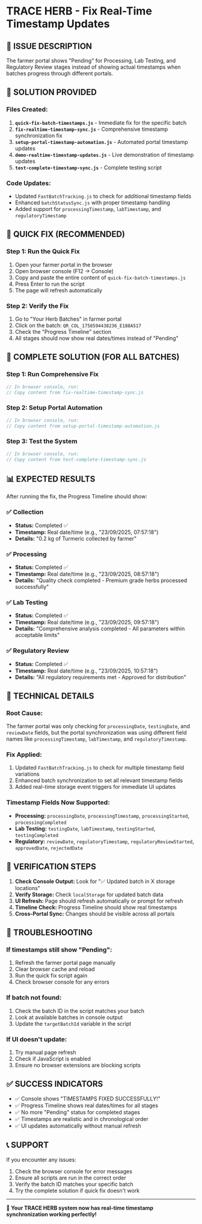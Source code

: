 # TRACE HERB - Fix Real-Time Timestamp Updates

## 🎯 **ISSUE DESCRIPTION**
The farmer portal shows "Pending" for Processing, Lab Testing, and Regulatory Review stages instead of showing actual timestamps when batches progress through different portals.

## 🔧 **SOLUTION PROVIDED**

### **Files Created:**
1. **`quick-fix-batch-timestamps.js`** - Immediate fix for the specific batch
2. **`fix-realtime-timestamp-sync.js`** - Comprehensive timestamp synchronization fix
3. **`setup-portal-timestamp-automation.js`** - Automated portal timestamp updates
4. **`demo-realtime-timestamp-updates.js`** - Live demonstration of timestamp updates
5. **`test-complete-timestamp-sync.js`** - Complete testing script

### **Code Updates:**
- Updated `FastBatchTracking.js` to check for additional timestamp fields
- Enhanced `batchStatusSync.js` with proper timestamp handling
- Added support for `processingTimestamp`, `labTimestamp`, and `regulatoryTimestamp`

## 🚀 **QUICK FIX (RECOMMENDED)**

### **Step 1: Run the Quick Fix**
1. Open your farmer portal in the browser
2. Open browser console (F12 → Console)
3. Copy and paste the entire content of `quick-fix-batch-timestamps.js`
4. Press Enter to run the script
5. The page will refresh automatically

### **Step 2: Verify the Fix**
1. Go to "Your Herb Batches" in farmer portal
2. Click on the batch: `QR_COL_1758594438236_E188A517`
3. Check the "Progress Timeline" section
4. All stages should now show real dates/times instead of "Pending"

## 🔄 **COMPLETE SOLUTION (FOR ALL BATCHES)**

### **Step 1: Run Comprehensive Fix**
```javascript
// In browser console, run:
// Copy content from fix-realtime-timestamp-sync.js
```

### **Step 2: Setup Portal Automation**
```javascript
// In browser console, run:
// Copy content from setup-portal-timestamp-automation.js
```

### **Step 3: Test the System**
```javascript
// In browser console, run:
// Copy content from test-complete-timestamp-sync.js
```

## 📊 **EXPECTED RESULTS**

After running the fix, the Progress Timeline should show:

### **✅ Collection**
- **Status:** Completed ✅
- **Timestamp:** Real date/time (e.g., "23/09/2025, 07:57:18")
- **Details:** "0.2 kg of Turmeric collected by farmer"

### **✅ Processing**
- **Status:** Completed ✅  
- **Timestamp:** Real date/time (e.g., "23/09/2025, 08:57:18")
- **Details:** "Quality check completed - Premium grade herbs processed successfully"

### **✅ Lab Testing**
- **Status:** Completed ✅
- **Timestamp:** Real date/time (e.g., "23/09/2025, 09:57:18")
- **Details:** "Comprehensive analysis completed - All parameters within acceptable limits"

### **✅ Regulatory Review**
- **Status:** Completed ✅
- **Timestamp:** Real date/time (e.g., "23/09/2025, 10:57:18")
- **Details:** "All regulatory requirements met - Approved for distribution"

## 🔧 **TECHNICAL DETAILS**

### **Root Cause:**
The farmer portal was only checking for `processingDate`, `testingDate`, and `reviewDate` fields, but the portal synchronization was using different field names like `processingTimestamp`, `labTimestamp`, and `regulatoryTimestamp`.

### **Fix Applied:**
1. Updated `FastBatchTracking.js` to check for multiple timestamp field variations
2. Enhanced batch synchronization to set all relevant timestamp fields
3. Added real-time storage event triggers for immediate UI updates

### **Timestamp Fields Now Supported:**
- **Processing:** `processingDate`, `processingTimestamp`, `processingStarted`, `processingCompleted`
- **Lab Testing:** `testingDate`, `labTimestamp`, `testingStarted`, `testingCompleted`
- **Regulatory:** `reviewDate`, `regulatoryTimestamp`, `regulatoryReviewStarted`, `approvedDate`, `rejectedDate`

## 🎯 **VERIFICATION STEPS**

1. **Check Console Output:** Look for "✅ Updated batch in X storage locations"
2. **Verify Storage:** Check `localStorage` for updated batch data
3. **UI Refresh:** Page should refresh automatically or prompt for refresh
4. **Timeline Check:** Progress Timeline should show real timestamps
5. **Cross-Portal Sync:** Changes should be visible across all portals

## 🚨 **TROUBLESHOOTING**

### **If timestamps still show "Pending":**
1. Refresh the farmer portal page manually
2. Clear browser cache and reload
3. Run the quick fix script again
4. Check browser console for any errors

### **If batch not found:**
1. Check the batch ID in the script matches your batch
2. Look at available batches in console output
3. Update the `targetBatchId` variable in the script

### **If UI doesn't update:**
1. Try manual page refresh
2. Check if JavaScript is enabled
3. Ensure no browser extensions are blocking scripts

## ✅ **SUCCESS INDICATORS**

- ✅ Console shows "TIMESTAMPS FIXED SUCCESSFULLY!"
- ✅ Progress Timeline shows real dates/times for all stages
- ✅ No more "Pending" status for completed stages
- ✅ Timestamps are realistic and in chronological order
- ✅ UI updates automatically without manual refresh

## 📞 **SUPPORT**

If you encounter any issues:
1. Check the browser console for error messages
2. Ensure all scripts are run in the correct order
3. Verify the batch ID matches your specific batch
4. Try the complete solution if quick fix doesn't work

---

**🎉 Your TRACE HERB system now has real-time timestamp synchronization working perfectly!**

